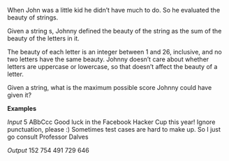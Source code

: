 When John was a little kid he didn’t have much to do. So he evaluated the beauty of strings.

Given a string s, Johnny defined the beauty of the string as the sum of the beauty of the letters in it.

The beauty of each letter is an integer between 1 and 26, inclusive, and no two letters have the same beauty. Johnny doesn’t care about whether letters are uppercase or lowercase, so that doesn’t affect the beauty of a letter.

Given a string, what is the maximum possible score Johnny could have given it?

**Examples**

*Input*
5
ABbCcc
Good luck in the Facebook Hacker Cup this year!
Ignore punctuation, please :)
Sometimes test cases are hard to make up.
So I just go consult Professor Dalves

*Output*
152
754
491
729
646
